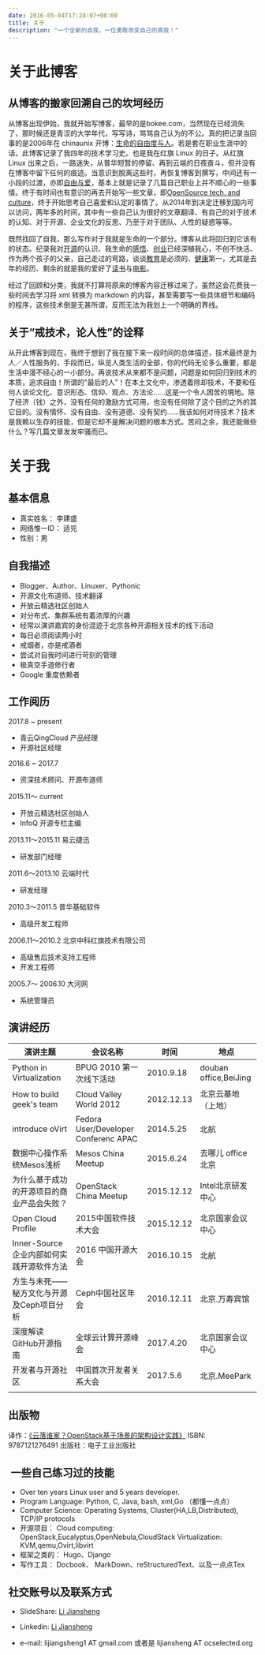 ```yaml
---
date: 2016-05-04T17:28:07+08:00
title: 关于
description: "一个全新的自我，一位勇敢改变自己的真我！"
---
```


# 关于此博客

## 从博客的搬家回溯自己的坎坷经历

从博客出现伊始，我就开始写博客，最早的是bokee.com，当然现在已经消失了，那时候还是青涩的大学年代，写写诗，骂骂自己认为的不公。真的把记录当回事的是2006年在 chinaunix 开博：[生命的自由度与人](http://blog.chinaunix.net/uid/20172731.html)。若是套在职业生涯中的话，此博客记录了我四年的技术学习史。也是我在红旗 Linux 的日子。从红旗 Linux 出来之后，一路迷失，从普华短暂的停留、再到云端的日夜奋斗，但并没有在博客中留下任何的痕迹。当意识到脱离这些时，再恢复博客到撰写，中间还有一小段的过渡，亦即[自由与爱](http://johnwoolee.blogspot.com/)，基本上就是记录了几篇自己职业上并不顺心的一些事情。终于有时间也有意识的再去开始写一些文章，即[OpenSource tech. and culture](http://iaaslee.blogspot.com/)，终于开始思考自己喜爱和认定的事情了。从2014年到决定迁移到国内可以访问，两年多的时间，其中有一些自己认为很好的文章翻译、有自己的对于技术的认知、对于开源、企业文化的反思、乃至于对于团队、人性的疑惑等等。

既然找回了自我，那么写作对于我就是生命的一个部分。博客从此将回归到它该有的状态。纪录我对[开源](http://www.ocselected.org)的认识、我生命的[感悟](http://lijiangsheng1.github.io/categories/%E6%84%9F%E6%82%9F/)、[创业](http://lijiangsheng1.github.io/categories/%E5%88%9B%E4%B8%9A/)已经深植我心，不创不快活、作为两个孩子的父亲，自己走过的弯路，谈谈[教育](http://lijiangsheng1.github.io/categories/%E6%95%99%E8%82%B2/)是必须的、[健康](http://lijiangsheng1.github.io/categories/%E5%81%A5%E5%BA%B7/)第一，尤其是去年的经历、剩余的就是我的爱好了[读书](http://lijiangsheng1.github.io/categories/%E8%AF%BB%E4%B9%A6/)与[电影](http://lijiangsheng1.github.io/categories/%E7%94%B5%E5%BD%B1/)。

经过了回顾和分类，我就不打算将原来的博客内容迁移过来了，虽然这会花费我一些时间去学习将 xml 转换为 markdown 的内容，甚至需要写一些具体细节和编码的程序，这些技术倒是无甚所谓，反而无法为我划上一个明确的界线。

## 关于“戒技术，论人性”的诠释

从开此博客到现在，我终于想到了我在接下来一段时间的总体描述，技术最终是为人／人性服务的，手段而已，纵览人类生活的全部，你的代码无论多么重要，都是生活中漫不经心的一小部分。再说技术从来都不是问题，问题是如何回归到技术的本质，追求自由！所谓的“最后的人”！在本土文化中，渗透着除却技术，不要和任何人谈论文化、意识形态、信仰、观点、方法论......这是一个令人困苦的境地。除了经济（钱）之外，没有任何的激励方式可用，也没有任何除了这个目的之外的其它目的。没有情怀、没有自由、没有道德、没有契约......我该如何对待技术？技术是我赖以生存的技能，但是它却不是解决问题的根本方式。苦闷之余，我还能做些什么？写几篇文章发发牢骚而已。

# 关于我


## 基本信息

* 真实姓名： 李建盛
* 网络惟一ID： 适兕
* 性别：男


## 自我描述

* Blogger、Author、Linuxer、Pythonic
* 开源文化布道师、技术翻译
* 开放云精选社区创始人
* 对分布式、集群系统有着浓厚的兴趣
* 经常以演讲嘉宾的身份混迹于北京各种开源相关技术的线下活动
* 每日必须阅读两小时
* 戒烟者，亦是戒酒者
* 尝试对自我时间进行苛刻的管理
* 极真空手道修行者
* Google 重度依赖者

## 工作阅历

2017.8 ~ present

* 青云QingCloud 产品经理
* 开源社区经理

2016.6 ~ 2017.7

* 资深技术顾问、开源布道师

2015.11～ current

* 开放云精选社区创始人
* InfoQ 开源专栏主编

2013.11～2015.11 易云捷迅

* 研发部门经理

2011.6～2013.10   云端时代

* 研发经理

2010.3～2011.5   普华基础软件

* 高级开发工程师

2006.11～2010.2   北京中科红旗技术有限公司

* 高级售后技术支持工程师
* 开发工程师

2005.7～ 2006.10  大河网

* 系统管理员

## 演讲经历

| 演讲主题 | 会议名称 | 时间 |地点|
| ------------ | ------------- | ------------ | ------------ |
|Python in Virtualization | BPUG 2010 第一次线下活动 | 2010.9.18 | douban office,BeiJing |
| How to build geek's team | Cloud Valley World 2012 | 2012.12.13 | 北京云基地（上地）|
|introduce oVirt | Fedora User/Developer Conferenc APAC| 2014.5.25|北航 |
|数据中心操作系统Mesos浅析 |Mesos China Meetup | 2015.6.24 |去哪儿 office 北京 |
| 为什么基于成功的开源项目的商业产品会失败？|OpenStack China Meetup | 2015.12.12| Intel北京研发中心|
|Open Cloud Profile |2015中国软件技术大会 | 2015.12.12|北京国家会议中心 |
|Inner-Source 企业内部如何实践开源软件方法 | 2016 中国开源大会 |2016.10.15 |北航 |
|方生与未死——秘方文化与开源及Ceph项目分析 |Ceph中国社区年会|2016.12.11|北京.万寿宾馆|
|深度解读GitHub开源指南 |全球云计算开源峰会|2017.4.20|北京国家会议中心|
|开发者与开源社区|中国首次开发者关系大会|2017.5.6|北京.MeePark|
| ||||


## 出版物

译作：[《云落谁家？OpenStack基于场景的架构设计实践》](http://item.jd.com/11887046.html) ISBN: 9787121276491 出版社：电子工业出版社

##  一些自己练习过的技能

* Over ten years Linux user and 5 years developer.
* Program Language: Python, C, Java, bash, xml,Go （都懂一点点）
* Computer Science: Operating Systems, Cluster(HA,LB,Distributed), TCP/IP protocols
* 开源项目： Cloud computing: OpenStack,Eucalyptus,OpenNebula,CloudStack Virtualization: KVM,qemu,Ovirt,libvirt
* 框架之类的： Hugo、Django
* 写作工具： Docbook、 MarkDown、reStructuredText、以及一点点Tex

## 社交账号以及联系方式

* SlideShare: [Li Jiansheng](http://www.slideshare.net/johnwoolee)

* Linkedin: [Li Jiansheng](https://cn.linkedin.com/in/lijiansheng)

* e-mail: lijiangsheng1 AT gmail.com 或者是 lijiansheng AT ocselected.org
